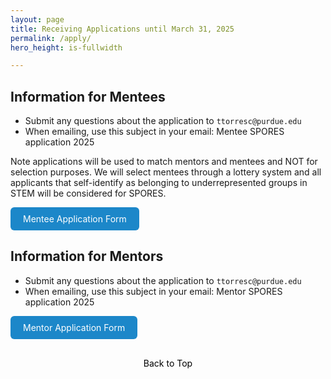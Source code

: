```yaml
---
layout: page
title: Receiving Applications until March 31, 2025  
permalink: /apply/
hero_height: is-fullwidth

---
```


## Information for Mentees  
  
- Submit any questions about the application to `ttorresc@purdue.edu`
- When emailing, use this subject in your email: Mentee SPORES application 2025

Note applications will be used to match mentors and mentees and NOT for selection purposes. We will select mentees through a lottery system and all applicants that self-identify as belonging to underrepresented groups in STEM will be considered for SPORES. 

<style> .button { display: inline-block; padding: 10px 20px;
      text-align: center;
      text-decoration: none;
      color: #ffffff;
      background-color: #1c87c9;
      border-radius: 6px;
      outline: none;
      } 
</style> 
<a href="https://docs.google.com/forms/d/e/1FAIpQLSeVYub8RP8XNxOKkoY42skyjwCOGB7rrkyOzmewCgP823L2-w/viewform?usp=sharing" class="button">
Mentee Application Form
</a>

<br> 

## Information for Mentors  
   
- Submit any questions about the application to `ttorresc@purdue.edu`  
- When emailing, use this subject in your email: Mentor SPORES application 2025  

<style> .button { display: inline-block; padding: 10px 20px;
      text-align: center;
      text-decoration: none;
      color: #ffffff;
      background-color: #1c87c9;
      border-radius: 6px;
      outline: none;
      } 
</style> 
<a href="https://docs.google.com/forms/d/e/1FAIpQLScxv3F3ZtxJSCxGrNJHtu2wgTppgzPNTdP9jd1VAIW95wP8Vw/viewform?usp=sharing" class="button">
Mentor Application Form
</a> 

<br>
<style>
    .back-to-top {
        display: block;
        margin: 20px auto; /* Centering the button */
        padding: 10px 20px;
        text-align: center;
        text-decoration: none;
        color: #000000; /* Black text */
        background-color: transparent; /* Transparent background */
        border: none; /* Remove border */
        outline: none;
        cursor: pointer; /* Cursor changes to a hand icon */
    }
</style>
<a href="#top" class="back-to-top">
Back to Top
</a>
